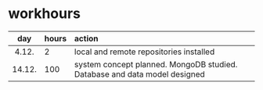 # workhours

| day | hours | action  |
| :----:|:-----| :-----|
| 4.12. | 2    | local and remote repositories installed |
| 14.12. | 100   | system concept planned. MongoDB studied. Database and data model designed |
